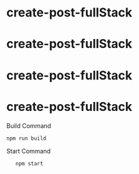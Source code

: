# create-post-fullStack
# create-post-fullStack
# create-post-fullStack
# create-post-fullStack
Build Command
```bash
npm run build
```

Start Command
```bash
   npm start
```

